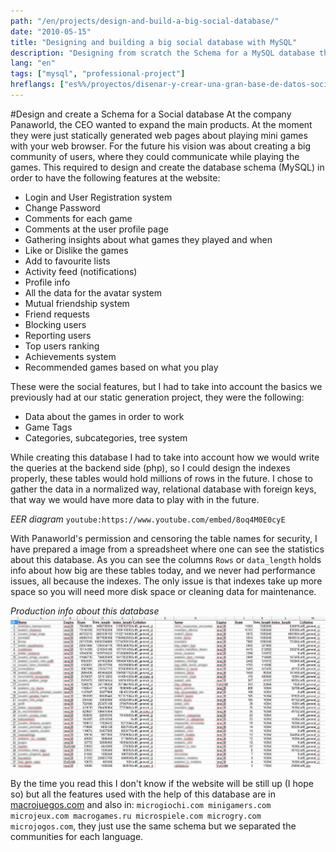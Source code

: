 ```yaml
---
path: "/en/projects/design-and-build-a-big-social-database/"
date: "2010-05-15"
title: "Designing and building a big social database with MySQL"
description: "Designing from scratch the Schema for a MySQL database that holds bigdata for a social community"
lang: "en"
tags: ["mysql", "professional-project"]
hreflangs: ["es%%/proyectos/disenar-y-crear-una-gran-base-de-datos-social/", "en%%/en/projects/design-and-build-a-big-social-database/"]
---
```

#Design and create a Schema for a Social database
At the company Panaworld, the CEO wanted to expand the main products. At the moment they were just statically generated web pages about playing mini games with your web browser. For the future his vision was about creating a big community of users, where they could communicate while playing the games. This required to design and create the database schema (MySQL) in order to have the following features at the website:
* Login and User Registration system
* Change Password
* Comments for each game
* Comments at the user profile page
* Gathering insights about what games they played and when
* Like or Dislike the games
* Add to favourite lists
* Activity feed (notifications)
* Profile info
* All the data for the avatar system
* Mutual friendship system
* Friend requests
* Blocking users
* Reporting users
* Top users ranking
* Achievements system
* Recommended games based on what you play

These were the social features, but I had to take into account the basics we previously had at our static generation project, they were the following:

* Data about the games in order to work
* Game Tags
* Categories, subcategories, tree system

While creating this database I had to take into account how we would write the queries at the backend side (php), so I could design the indexes properly, these tables would hold millions of rows in the future. I chose to gather the data in a normalized way, relational database with foreign keys, that way we would have more data to play with in the future.

*EER diagram*
`youtube:https://www.youtube.com/embed/8oq4M0E0cyE`

With Panaworld's permission and censoring the table names for security, I have prepared a image from a spreadsheet where one can see the statistics about this database. As you can see the columns `Rows` or `data_length` holds info about how big are these tables today, and we never had performance issues, all because the indexes. The only issue is that indexes take up more space so you will need more disk space or cleaning data for maintenance.

*Production info about this database*
![macrojuegos social database stats](database-stats.jpg)

By the time you read this I don't know if the website will be still up (I hope so) but all the features used with the help of this database are in [macrojuegos.com](http://www.macrojuegos.com "Website holding this database") and also in: `microgiochi.com minigamers.com microjeux.com macrogames.ru microspiele.com microgry.com microjogos.com`, they just use the same schema but we separated the communities for each language.